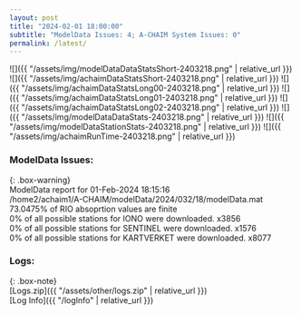 ```yaml
---
layout: post
title: "2024-02-01 18:00:00"
subtitle: "ModelData Issues: 4; A-CHAIM System Issues: 0"
permalink: /latest/
---
```


![]({{ "/assets/img/modelDataDataStatsShort-2403218.png" | relative_url }})
![]({{ "/assets/img/achaimDataStatsShort-2403218.png" | relative_url }})
![]({{ "/assets/img/achaimDataStatsLong00-2403218.png" | relative_url }})
![]({{ "/assets/img/achaimDataStatsLong01-2403218.png" | relative_url }})
![]({{ "/assets/img/achaimDataStatsLong02-2403218.png" | relative_url }})
![]({{ "/assets/img/modelDataDataStats-2403218.png" | relative_url }})
![]({{ "/assets/img/modelDataStationStats-2403218.png" | relative_url }})
![]({{ "/assets/img/achaimRunTime-2403218.png" | relative_url }})


### ModelData Issues:  
  
{: .box-warning}  
 ModelData report for 01-Feb-2024 18:15:16   
 /home2/achaim1/A-CHAIM/modelData/2024/032/18/modelData.mat   
 73.0475% of RIO absoprtion values are finite   
 0% of all possible stations for IONO were downloaded. x3856   
 0% of all possible stations for SENTINEL were downloaded. x1576   
 0% of all possible stations for KARTVERKET were downloaded. x8077   
  


### Logs:  
  
{: .box-note}  
[Logs.zip]({{ "/assets/other/logs.zip" | relative_url }})  
[Log Info]({{ "/logInfo" | relative_url }})  
